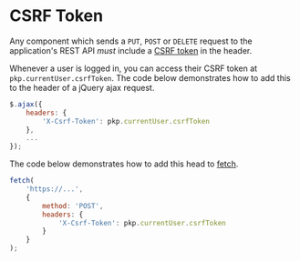 # CSRF Token

Any component which sends a `PUT`, `POST` or `DELETE` request to the application's REST API _must_ include a [CSRF token](https://en.wikipedia.org/wiki/Cross-site_request_forgery) in the header.

Whenever a user is logged in, you can access their CSRF token at `pkp.currentUser.csrfToken`. The code below demonstrates how to add this to the header of a jQuery ajax request.

```js
$.ajax({
	headers: {
		'X-Csrf-Token': pkp.currentUser.csrfToken
	},
	...
});
```

The code below demonstrates how to add this head to [fetch](https://developer.mozilla.org/en-US/docs/Web/API/fetch).

```js
fetch(
	'https://...',
	{
		method: 'POST',
		headers: {
			'X-Csrf-Token': pkp.currentUser.csrfToken
		}
	}
);
```
